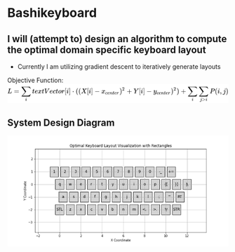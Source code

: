 # Bashikeyboard
## I will (attempt to) design an algorithm to compute the optimal domain specific keyboard layout
- Currently I am utilizing gradient descent to iteratively generate layouts

Objective Function:
![image](./assets/objective_function.png)

## System Design Diagram
![image](./assets/QWERTY_layout.png)
